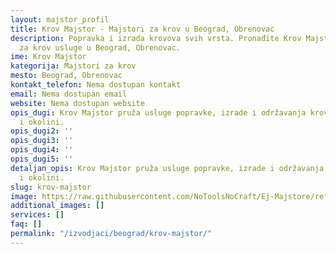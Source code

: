 ```yaml
---
layout: majstor_profil
title: Krov Majstor - Majstori za krov u Beograd, Obrenovac
description: Popravka i izrada krovova svih vrsta. Pronađite Krov Majstor za Majstori
  za krov usluge u Beograd, Obrenovac.
ime: Krov Majstor
kategorija: Majstori za krov
mesto: Beograd, Obrenovac
kontakt_telefon: Nema dostupan kontakt
email: Nema dostupan email
website: Nema dostupan website
opis_dugi: Krov Majstor pruža usluge popravke, izrade i održavanja krovova u Beogradu
  i okolini.
opis_dugi2: ''
opis_dugi3: ''
opis_dugi4: ''
opis_dugi5: ''
detaljan_opis: Krov Majstor pruža usluge popravke, izrade i održavanja krovova u Beogradu
  i okolini.
slug: krov-majstor
image: https://raw.githubusercontent.com/NoToolsNoCraft/Ej-Majstore/refs/heads/main/images/izvodja%C4%8Di%20zanatskih%20radova%20logo.webp
additional_images: []
services: []
faq: []
permalink: "/izvodjaci/beograd/krov-majstor/"
---
```



